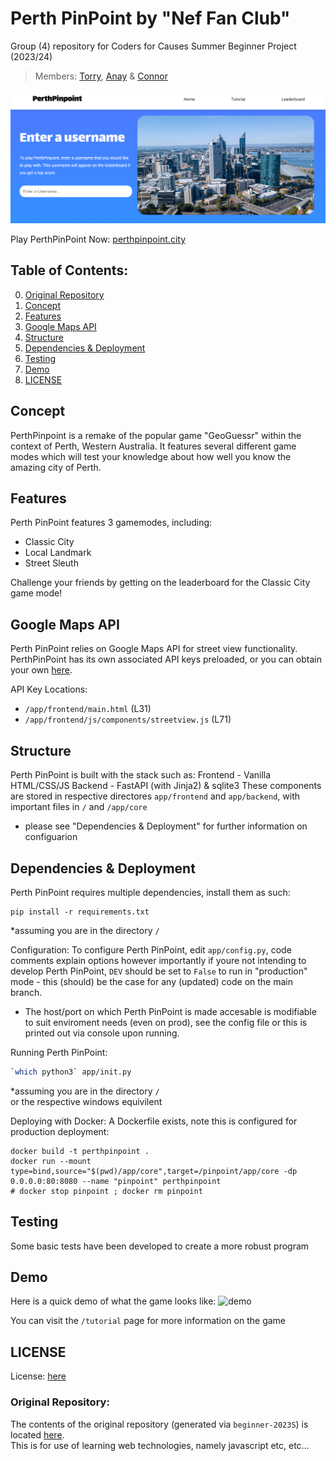   # Perth PinPoint by "Nef Fan Club"  
Group (4) repository for Coders for Causes Summer Beginner Project (2023/24)  
> Members: [Torry](https://torrytw.ooo), [Anay](https://github.com/Anay-Joshi26) & [Connor](https://github.com/CJFernie)

![banner](https://github.com/codersforcauses/beginner-2023summer-g4/blob/main/app/frontend/assets/banner.png?raw=true)

Play PerthPinPoint Now: [perthpinpoint.city](https://perthpinpoint.city)

## Table of Contents:
0. [Original Repository](#original-repository)
1. [Concept](#concept)
2. [Features](#features)
3. [Google Maps API](#google-maps-ai)
4. [Structure](#structure)  
5. [Dependencies & Deployment](#dependencies--deployment)
6. [Testing](#tests)
7. [Demo](#demo)  
8. [LICENSE](#license)

## Concept
PerthPinpoint is a remake of the popular game "GeoGuessr" within the context of Perth, Western Australia. It features several different game modes which will test your knowledge about how well you know the amazing city of Perth.

## Features
Perth PinPoint features 3 gamemodes, including:
- Classic City
- Local Landmark
- Street Sleuth 

Challenge your friends by getting on the leaderboard for the Classic City game mode!

## Google Maps API
Perth PinPoint relies on Google Maps API for street view functionality. PerthPinPoint has its own associated API keys preloaded, or you can obtain your own [here](https://developers.google.com/maps/documentation/embed/get-api-key).

API Key Locations:
- `/app/frontend/main.html` (L31)
- `/app/frontend/js/components/streetview.js` (L71)

## Structure
Perth PinPoint is built with the stack such as:
Frontend - Vanilla HTML/CSS/JS
Backend - FastAPI (with Jinja2) & sqlite3
These components are stored in respective directores `app/frontend` and `app/backend`, with important files in `/` and `/app/core`
- please see "Dependencies & Deployment" for further information on configuarion


## Dependencies & Deployment
Perth PinPoint requires multiple dependencies, install them as such: 
```
pip install -r requirements.txt
```
\*assuming you are in the directory `/`  

Configuration:
To configure Perth PinPoint, edit `app/config.py`, code comments explain options however importantly if youre not intending to develop Perth PinPoint, `DEV` should be set to `False` to run in "production" mode - this (should) be the case for any (updated) code on the main branch.
- The host/port on which Perth PinPoint is made accesable is modifiable to suit enviroment needs (even on prod), see the config file or this is printed out via console upon running.

Running Perth PinPoint:
```sh
`which python3` app/init.py
```
\*assuming you are in the directory `/`  
or the respective windows equivilent

Deploying with Docker:
A Dockerfile exists, note this is configured for production deployment:

```
docker build -t perthpinpoint .
docker run --mount type=bind,source="$(pwd)/app/core",target=/pinpoint/app/core -dp 0.0.0.0:80:8080 --name "pinpoint" perthpinpoint
# docker stop pinpoint ; docker rm pinpoint
```

## Testing

Some basic tests have been developed to create a more robust program

## Demo
Here is a quick demo of what the game looks like:
![demo](https://github.com/codersforcauses/beginner-2023summer-g4/blob/main/app/frontend/assets/classic-city-demo.gif?raw=true)

You can visit the `/tutorial` page for more information on the game 

## LICENSE
License: [here](/LICENSE)

### Original Repository:
The contents of the original repository (generated via `beginner-2023S`) is located [here](/beginner-2023summer-g4.bak/).  
This is for use of learning web technologies, namely javascript etc, etc...
